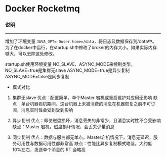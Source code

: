 Docker Rocketmq
====

### 说明
----
增加了环境变量 `JAVA_OPT=-Duser.home=/data`，将日志及数据保存到/data中。
为了在docker中运行，在startup.sh中修改了broker的内存大小。如果实际内存够大，可以去除这处修改。

startup.sh使用环境变量 NO\_SLAVE、ASYNC\_MODE来控制类型。
NO\_SLAVE=true是集群无slave
ASYNC\_MODE=true是异步复制
ASYNC\_MODE=false是同步复制

* 模式对比

1. 集群无slave
    优点：配置简单，单个Master 宕机或重启维护对应用无影响
    缺点：单台机器宕机期间，这台机器上未被消费的消息在机器恢复之前不可订阅，消息实时性会受到受到影响

2. 异步复制
    优点：即使磁盘损坏，消息丢失的非常少，且消息实时性不会受影响
    缺点：Master 宕机，磁盘损坏情况，会丢失少量消息

3. 同步复制
    优点：数据与服务都无单点，Master宕机情况下，消息无延迟，服务可用性与数据可用性都非常高
    缺点：性能比异步复制模式略低，大约低 10%左右，发送单个消息的 RT 会略高
